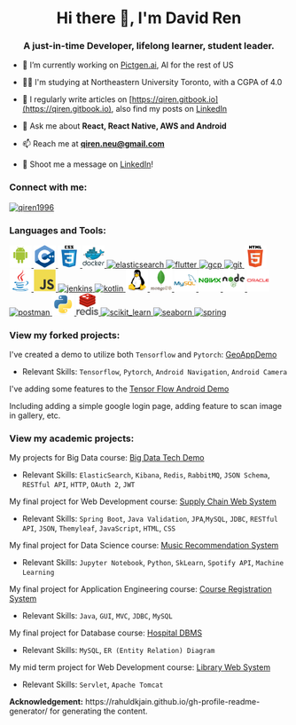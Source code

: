 <h1 align="center">Hi there 👋, I'm David Ren</h1>
<h3 align="center">A just-in-time Developer, lifelong learner, student leader.</h3>

- 🔭 I’m currently working on [Pictgen.ai](https://pictgen.ai/), AI for the rest of US

- 👨‍🎓 I'm studying at Northeastern University Toronto, with a CGPA of 4.0

- 📝 I regularly write articles on [https://qiren.gitbook.io](https://qiren.gitbook.io), also find my posts on [LinkedIn](https://www.linkedin.com/in/qiren1996/recent-activity/shares/)

- 💬 Ask me about **React, React Native, AWS and Android**

- 📫 Reach me at **qiren.neu@gmail.com**

- 📄 Shoot me a message on [LinkedIn](https://www.linkedin.com/in/qiren1996/)!

<h3 align="left">Connect with me:</h3>
<p align="left">
<a href="https://linkedin.com/in/qiren1996" target="blank"><img align="center" src="https://raw.githubusercontent.com/rahuldkjain/github-profile-readme-generator/master/src/images/icons/Social/linked-in-alt.svg" alt="qiren1996" height="30" width="40" /></a>
</p>

<h3 align="left">Languages and Tools:</h3>
<p align="left"> <a href="https://developer.android.com" target="_blank" rel="noreferrer"> <img src="https://raw.githubusercontent.com/devicons/devicon/master/icons/android/android-original-wordmark.svg" alt="android" width="40" height="40"/> </a> <a href="https://www.w3schools.com/cpp/" target="_blank" rel="noreferrer"> <img src="https://raw.githubusercontent.com/devicons/devicon/master/icons/cplusplus/cplusplus-original.svg" alt="cplusplus" width="40" height="40"/> </a> <a href="https://www.w3schools.com/css/" target="_blank" rel="noreferrer"> <img src="https://raw.githubusercontent.com/devicons/devicon/master/icons/css3/css3-original-wordmark.svg" alt="css3" width="40" height="40"/> </a> <a href="https://www.docker.com/" target="_blank" rel="noreferrer"> <img src="https://raw.githubusercontent.com/devicons/devicon/master/icons/docker/docker-original-wordmark.svg" alt="docker" width="40" height="40"/> </a> <a href="https://www.elastic.co" target="_blank" rel="noreferrer"> <img src="https://www.vectorlogo.zone/logos/elastic/elastic-icon.svg" alt="elasticsearch" width="40" height="40"/> </a> <a href="https://flutter.dev" target="_blank" rel="noreferrer"> <img src="https://www.vectorlogo.zone/logos/flutterio/flutterio-icon.svg" alt="flutter" width="40" height="40"/> </a> <a href="https://cloud.google.com" target="_blank" rel="noreferrer"> <img src="https://www.vectorlogo.zone/logos/google_cloud/google_cloud-icon.svg" alt="gcp" width="40" height="40"/> </a> <a href="https://git-scm.com/" target="_blank" rel="noreferrer"> <img src="https://www.vectorlogo.zone/logos/git-scm/git-scm-icon.svg" alt="git" width="40" height="40"/> </a> <a href="https://www.w3.org/html/" target="_blank" rel="noreferrer"> <img src="https://raw.githubusercontent.com/devicons/devicon/master/icons/html5/html5-original-wordmark.svg" alt="html5" width="40" height="40"/> </a> <a href="https://www.java.com" target="_blank" rel="noreferrer"> <img src="https://raw.githubusercontent.com/devicons/devicon/master/icons/java/java-original.svg" alt="java" width="40" height="40"/> </a> <a href="https://developer.mozilla.org/en-US/docs/Web/JavaScript" target="_blank" rel="noreferrer"> <img src="https://raw.githubusercontent.com/devicons/devicon/master/icons/javascript/javascript-original.svg" alt="javascript" width="40" height="40"/> </a> <a href="https://www.jenkins.io" target="_blank" rel="noreferrer"> <img src="https://www.vectorlogo.zone/logos/jenkins/jenkins-icon.svg" alt="jenkins" width="40" height="40"/> </a> <a href="https://kotlinlang.org" target="_blank" rel="noreferrer"> <img src="https://www.vectorlogo.zone/logos/kotlinlang/kotlinlang-icon.svg" alt="kotlin" width="40" height="40"/> </a> <a href="https://www.linux.org/" target="_blank" rel="noreferrer"> <img src="https://raw.githubusercontent.com/devicons/devicon/master/icons/linux/linux-original.svg" alt="linux" width="40" height="40"/> </a> <a href="https://www.mongodb.com/" target="_blank" rel="noreferrer"> <img src="https://raw.githubusercontent.com/devicons/devicon/master/icons/mongodb/mongodb-original-wordmark.svg" alt="mongodb" width="40" height="40"/> </a> <a href="https://www.mysql.com/" target="_blank" rel="noreferrer"> <img src="https://raw.githubusercontent.com/devicons/devicon/master/icons/mysql/mysql-original-wordmark.svg" alt="mysql" width="40" height="40"/> </a> <a href="https://www.nginx.com" target="_blank" rel="noreferrer"> <img src="https://raw.githubusercontent.com/devicons/devicon/master/icons/nginx/nginx-original.svg" alt="nginx" width="40" height="40"/> </a> <a href="https://nodejs.org" target="_blank" rel="noreferrer"> <img src="https://raw.githubusercontent.com/devicons/devicon/master/icons/nodejs/nodejs-original-wordmark.svg" alt="nodejs" width="40" height="40"/> </a> <a href="https://www.oracle.com/" target="_blank" rel="noreferrer"> <img src="https://raw.githubusercontent.com/devicons/devicon/master/icons/oracle/oracle-original.svg" alt="oracle" width="40" height="40"/> </a> <a href="https://postman.com" target="_blank" rel="noreferrer"> <img src="https://www.vectorlogo.zone/logos/getpostman/getpostman-icon.svg" alt="postman" width="40" height="40"/> </a> <a href="https://www.python.org" target="_blank" rel="noreferrer"> <img src="https://raw.githubusercontent.com/devicons/devicon/master/icons/python/python-original.svg" alt="python" width="40" height="40"/> </a> <a href="https://redis.io" target="_blank" rel="noreferrer"> <img src="https://raw.githubusercontent.com/devicons/devicon/master/icons/redis/redis-original-wordmark.svg" alt="redis" width="40" height="40"/> </a> <a href="https://scikit-learn.org/" target="_blank" rel="noreferrer"> <img src="https://upload.wikimedia.org/wikipedia/commons/0/05/Scikit_learn_logo_small.svg" alt="scikit_learn" width="40" height="40"/> </a> <a href="https://seaborn.pydata.org/" target="_blank" rel="noreferrer"> <img src="https://seaborn.pydata.org/_images/logo-mark-lightbg.svg" alt="seaborn" width="40" height="40"/> </a> <a href="https://spring.io/" target="_blank" rel="noreferrer"> <img src="https://www.vectorlogo.zone/logos/springio/springio-icon.svg" alt="spring" width="40" height="40"/> </a> </p>

<h3 align="left">View my forked projects:</h3>

I've created a demo to utilize both `Tensorflow` and `Pytorch`: [GeoAppDemo](https://github.com/qren0neu/GeoAppDemo)

- Relevant Skills: `Tensorflow`, `Pytorch`, `Android Navigation`, `Android Camera`

I've adding some features to the [Tensor Flow Android Demo](https://github.com/qren0neu/examples) 

Including adding a simple google login page, adding feature to scan image in gallery, etc.

<h3 align="left">View my academic projects:</h3>

My projects for Big Data course: [Big Data Tech Demo](https://github.com/qren0neu/Big-Data-Tech-Demo)

- Relevant Skills: `ElasticSearch`, `Kibana`, `Redis`, `RabbitMQ`, `JSON Schema`, `RESTful API`, `HTTP`, `OAuth 2`, `JWT`

My final project for Web Development course: [Supply Chain Web System](https://github.com/qren0neu/SupplyChainWebSystem)

- Relevant Skills: `Spring Boot`, `Java Validation`, `JPA`,`MySQL`, `JDBC`, `RESTful API`, `JSON`, `Themyleaf`, `JavaScript`, `HTML`, `CSS`

My final project for Data Science course: [Music Recommendation System](https://github.com/qren0neu/Music-Recommendation-System)

- Relevant Skills: `Jupyter Notebook`, `Python`, `SkLearn`, `Spotify API`, `Machine Learning`

My final project for Application Engineering course: [Course Registration System](https://github.com/qren0neu/CourseRegistrationSystem-GUI)

- Relevant Skills: `Java`, `GUI`, `MVC`, `JDBC`, `MySQL`

My final project for Database course: [Hospital DBMS](https://github.com/qren0neu/Hospital-DBMS)

- Relevant Skills: `MySQL`, `ER (Entity Relation) Diagram`

My mid term project for Web Development course: [Library Web System](https://github.com/qren0neu/LibraryWebSystem)

- Relevant Skills: `Servlet`, `Apache Tomcat`

<!-- <p><img align="center" src="https://github-readme-stats.vercel.app/api/top-langs?username=qren0neu&show_icons=true&locale=en&layout=compact" alt="qren0neu" /></p> -->

<p><b>Acknowledgement:</b> https://rahuldkjain.github.io/gh-profile-readme-generator/ for generating the content.</p>
